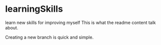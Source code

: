 # learningSkills
learn new skills for improving myself
This is what the readme content talk about.

Creating a new branch is quick and simple.

